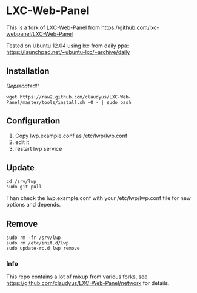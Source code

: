 # LXC-Web-Panel

This is a fork of LXC-Web-Panel from https://github.com/lxc-webpanel/LXC-Web-Panel

Tested on Ubuntu 12.04 using lxc from daily ppa: https://launchpad.net/~ubuntu-lxc/+archive/daily

## Installation

_Deprecated!!_
```
wget https://raw2.github.com/claudyus/LXC-Web-Panel/master/tools/install.sh -O - | sudo bash
```

## Configuration

1. Copy lwp.example.conf as /etc/lwp/lwp.conf
2. edit it
3. restart lwp service

## Update

```
cd /srv/lwp
sudo git pull
```
Than check the lwp.example.conf with your /etc/lwp/lwp.conf file for new options and depends.

## Remove
```
sudo rm -fr /srv/lwp
sudo rm /etc/init.d/lwp
sudo update-rc.d lwp remove

```

### Info
This repo contains a lot of mixup from various forks, see https://github.com/claudyus/LXC-Web-Panel/network for details.
